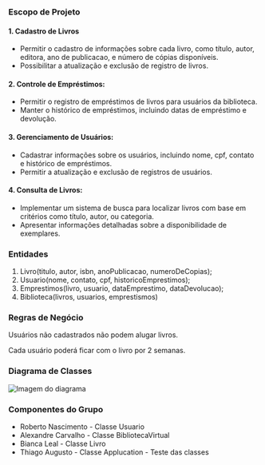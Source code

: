 
### Escopo de Projeto

#### 1. Cadastro de Livros
- Permitir o cadastro de informações sobre cada livro, como título, autor, editora, ano de publicacao, e número de cópias disponíveis.
- Possibilitar a atualização e exclusão de registro de livros.
  
#### 2. Controle de Empréstimos:
- Permitir o registro de empréstimos de livros para usuários da biblioteca.
- Manter o histórico de empréstimos, incluindo datas de empréstimo e devolução.

#### 3. Gerenciamento de Usuários:
- Cadastrar informações sobre os usuários, incluindo nome, cpf, contato e histórico de empréstimos.
- Permitir a atualização e exclusão de registros de usuários.

#### 4. Consulta de Livros:
- Implementar um sistema de busca para localizar livros com base em critérios como título, autor, ou categoria.
- Apresentar informações detalhadas sobre a disponibilidade de exemplares.

### Entidades
1. Livro(titulo, autor, isbn, anoPublicacao, numeroDeCopias);
2. Usuario(nome, contato, cpf, historicoEmprestimos);
3. Emprestimos(livro, usuario, dataEmprestimo, dataDevolucao);
4. Biblioteca(livros, usuarios, emprestismos)


### Regras de Negócio
Usuários não cadastrados não podem alugar livros. 

Cada usuário poderá ficar com o livro por 2 semanas.

### Diagrama de Classes
![Imagem do diagrama](https://lucid.app/publicSegments/view/f668dfdf-d012-4f7d-9207-da3ef1b21316/image.png)

### Componentes do Grupo
- Roberto Nascimento - Classe Usuario
- Alexandre Carvalho - Classe BibliotecaVirtual
- Bianca Leal - Classe Livro
- Thiago Augusto - Classe Applucation - Teste das classes


